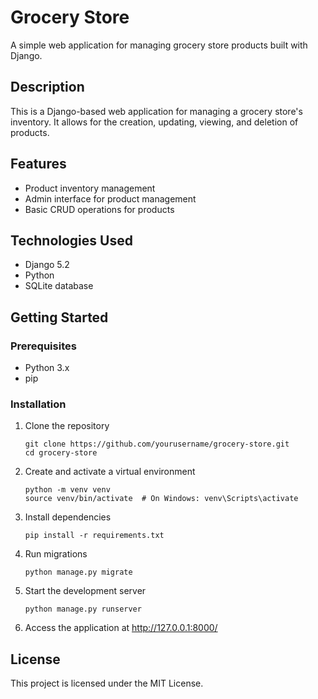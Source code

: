 # Grocery Store

A simple web application for managing grocery store products built with Django.

## Description

This is a Django-based web application for managing a grocery store's inventory. It allows for the creation, updating, viewing, and deletion of products.

## Features

- Product inventory management
- Admin interface for product management
- Basic CRUD operations for products

## Technologies Used

- Django 5.2
- Python
- SQLite database

## Getting Started

### Prerequisites

- Python 3.x
- pip

### Installation

1. Clone the repository
   ```
   git clone https://github.com/yourusername/grocery-store.git
   cd grocery-store
   ```

2. Create and activate a virtual environment
   ```
   python -m venv venv
   source venv/bin/activate  # On Windows: venv\Scripts\activate
   ```

3. Install dependencies
   ```
   pip install -r requirements.txt
   ```

4. Run migrations
   ```
   python manage.py migrate
   ```

5. Start the development server
   ```
   python manage.py runserver
   ```

6. Access the application at http://127.0.0.1:8000/

## License

This project is licensed under the MIT License.